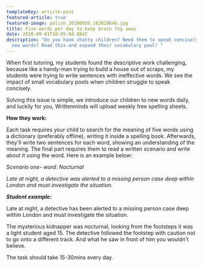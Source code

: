 ```yaml
---
templateKey: article-post
featured-article: true
featured-image: polish_20200926_162020646.jpg
title: Five words per day to keep brain fog away
date: 2020-09-01T10:05:04.884Z
description: "Do you have chatty children? Need them to speak concisely and use
  new words? Read this and expand their vocabulary pool! "
---
```

<!--StartFragment-->

When first tutoring, my students found the descriptive work challenging, because like a handy-man trying to build a house out of scraps, my students were trying to write sentences with ineffective words. We see the impact of small vocabulary pools when children struggle to speak concisely.

Solving this issue is simple, we introduce our children to new words daily, and luckily for you, Writtenminds will upload weekly free spelling sheets.

**How they work:**

Each task requires your child to search for the meaning of five words using a dictionary (preferably offline), writing it inside a spelling book. Afterwards, they'll write two sentences for each word, showing an understanding of the meaning. The final part requires them to read a written scenario and write about it using the word. Here is an example below:

*Scenario one- word: Nocturnal*

*Late at night, a detective was alerted to a missing person case deep within London and must investigate the situation.*



***Student example:***

Late at night, a detective has been alerted to a missing person case deep within London and must investigate the situation.

The mysterious kidnapper was nocturnal, looking from the footsteps it was a light student aged 15. The detective followed the footstep with caution not to go onto a different track. And what he saw in front of him you wouldn't believe.

The task should take 15-30mins every day.

<!--EndFragment-->